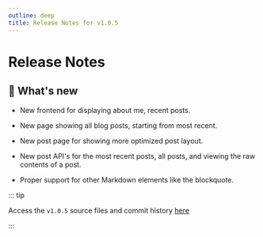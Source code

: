 ```yaml
---
outline: deep
title: Release Notes for v1.0.5
---
```


# Release Notes <Badge type="tip" text="v1.0.5" /> <Badge type="info" text="Current stable branch" />

## 📝 What's new

- <Badge type="tip" text="Released" /> New frontend for displaying about me, recent posts.

- <Badge type="tip" text="Released" /> New page showing all blog posts, starting from most recent.

- <Badge type="tip" text="Released" /> New post page for showing more optimized post layout.

- <Badge type="tip" text="Released" /> New post API's for the most recent posts, all posts, and viewing the raw contents of a post.

- <Badge type="tip" text="Released" /> Proper support for other Markdown elements like the blockquote.

::: tip

Access the ``v1.0.5`` source files and commit history [here](https://github.com/linuskangsoftware/blogger/releases/v1.0.5)

:::